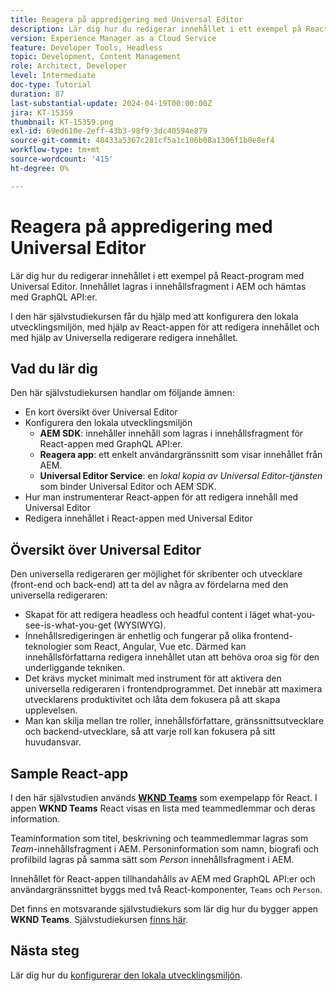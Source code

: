 ```yaml
---
title: Reagera på appredigering med Universal Editor
description: Lär dig hur du redigerar innehållet i ett exempel på React-program med Universal Editor.
version: Experience Manager as a Cloud Service
feature: Developer Tools, Headless
topic: Development, Content Management
role: Architect, Developer
level: Intermediate
doc-type: Tutorial
duration: 87
last-substantial-update: 2024-04-19T00:00:00Z
jira: KT-15359
thumbnail: KT-15359.png
exl-id: 69ed610e-2eff-43b3-98f9-3dc40594e879
source-git-commit: 48433a5367c281cf5a1c106b08a1306f1b0e8ef4
workflow-type: tm+mt
source-wordcount: '415'
ht-degree: 0%

---
```


# Reagera på appredigering med Universal Editor

Lär dig hur du redigerar innehållet i ett exempel på React-program med Universal Editor. Innehållet lagras i innehållsfragment i AEM och hämtas med GraphQL API:er.

I den här självstudiekursen får du hjälp med att konfigurera den lokala utvecklingsmiljön, med hjälp av React-appen för att redigera innehållet och med hjälp av Universella redigerare redigera innehållet.

## Vad du lär dig

Den här självstudiekursen handlar om följande ämnen:

- En kort översikt över Universal Editor
- Konfigurera den lokala utvecklingsmiljön
   - **AEM SDK**: innehåller innehåll som lagras i innehållsfragment för React-appen med GraphQL API:er.
   - **Reagera app**: ett enkelt användargränssnitt som visar innehållet från AEM.
   - **Universal Editor Service**: en _lokal kopia av Universal Editor-tjänsten_ som binder Universal Editor och AEM SDK.
- Hur man instrumenterar React-appen för att redigera innehåll med Universal Editor
- Redigera innehållet i React-appen med Universal Editor


## Översikt över Universal Editor

Den universella redigeraren ger möjlighet för skribenter och utvecklare (front-end och back-end) att ta del av några av fördelarna med den universella redigeraren:

- Skapat för att redigera headless och headful content i läget what-you-see-is-what-you-get (WYSIWYG).
- Innehållsredigeringen är enhetlig och fungerar på olika frontend-teknologier som React, Angular, Vue etc. Därmed kan innehållsförfattarna redigera innehållet utan att behöva oroa sig för den underliggande tekniken.
- Det krävs mycket minimalt med instrument för att aktivera den universella redigeraren i frontendprogrammet. Det innebär att maximera utvecklarens produktivitet och låta dem fokusera på att skapa upplevelsen.
- Man kan skilja mellan tre roller, innehållsförfattare, gränssnittsutvecklare och backend-utvecklare, så att varje roll kan fokusera på sitt huvudansvar.


## Sample React-app

I den här självstudien används [**WKND Teams**](https://github.com/adobe/aem-guides-wknd-graphql/tree/main/basic-tutorial#react-app---basic-tutorial---teampersons) som exempelapp för React. I appen **WKND Teams** React visas en lista med teammedlemmar och deras information.

Teaminformation som titel, beskrivning och teammedlemmar lagras som _Team_-innehållsfragment i AEM. Personinformation som namn, biografi och profilbild lagras på samma sätt som _Person_ innehållsfragment i AEM.

Innehållet för React-appen tillhandahålls av AEM med GraphQL API:er och användargränssnittet byggs med två React-komponenter, `Teams` och `Person`.

Det finns en motsvarande självstudiekurs som lär dig hur du bygger appen **WKND Teams**. Självstudiekursen [finns här](https://experienceleague.adobe.com/en/docs/experience-manager-learn/getting-started-with-aem-headless/graphql/multi-step/overview).

## Nästa steg

Lär dig hur du [konfigurerar den lokala utvecklingsmiljön](./local-development-setup.md).
